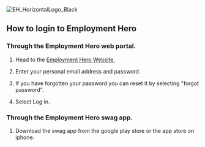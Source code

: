 ![EH_HorizontalLogo_Black](https://github.com/cookbrothersconstruction/documentation/assets/115191984/b1112853-2c58-4669-b612-cb6debf816e8)

## How to login to Employment Hero 

### Through the Employment Hero web portal. 

1. Head to the [Employment Hero Website.](https://secure.employmenthero.com/users/sign_in)
   
2. Enter your personal email address and password.
3. If you have forgotten your password you can reset it by selecting "forgot password".

4. Select Log in.

### Through the Employment Hero swag app. 

1. Download the swag app from the google play store or the app store on iphone.



